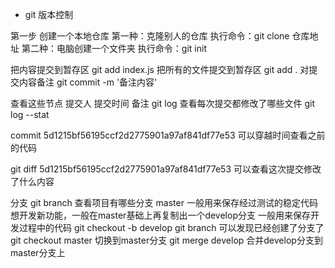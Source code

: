 
- git 版本控制

第一步
创建一个本地仓库
第一种：克隆别人的仓库
执行命令：git clone 仓库地址
第二种：电脑创建一个文件夹
执行命令：git init

把内容提交到暂存区
git add index.js
把所有的文件提交到暂存区
git add .
对提交内容备注
git commit -m '备注内容'

查看这些节点 提交人 提交时间 备注
git log
查看每次提交都修改了哪些文件
git log --stat

commit 5d1215bf56195ccf2d2775901a97af841df77e53
可以穿越时间查看之前的代码

git diff 5d1215bf56195ccf2d2775901a97af841df77e53
可以查看这次提交修改了什么内容

分支
git branch 查看项目有哪些分支
master 一般用来保存经过测试的稳定代码
想开发新功能，一般在master基础上再复制出一个develop分支
一般用来保存开发过程中的代码
git checkout -b develop
git branch 可以发现已经创建了分支了
git checkout master 切换到master分支
git merge develop 合并develop分支到master分支上
